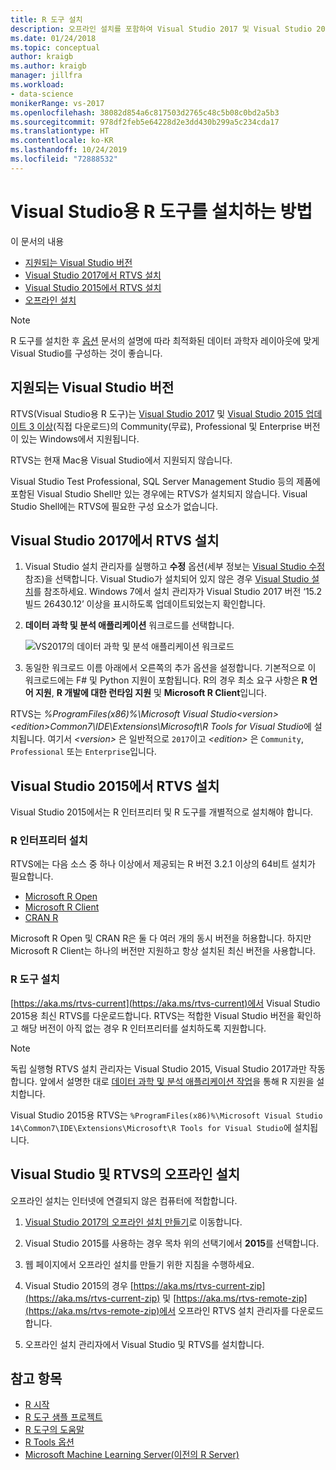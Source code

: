```yaml
---
title: R 도구 설치
description: 오프라인 설치를 포함하여 Visual Studio 2017 및 Visual Studio 2015에서 R 도구를 설치하는 방법입니다.
ms.date: 01/24/2018
ms.topic: conceptual
author: kraigb
ms.author: kraigb
manager: jillfra
ms.workload:
- data-science
monikerRange: vs-2017
ms.openlocfilehash: 38082d854a6c817503d2765c48c5b08c0bd2a5b3
ms.sourcegitcommit: 978df2feb5e64228d2e3dd430b299a5c234cda17
ms.translationtype: HT
ms.contentlocale: ko-KR
ms.lasthandoff: 10/24/2019
ms.locfileid: "72888532"
---
```

# <a name="how-to-install-r-tools-for-visual-studio"></a>Visual Studio용 R 도구를 설치하는 방법

이 문서의 내용

- [지원되는 Visual Studio 버전](#supported-versions-of-visual-studio)
- [Visual Studio 2017에서 RTVS 설치](#install-rtvs-in-visual-studio-2017)
- [Visual Studio 2015에서 RTVS 설치](#install-rtvs-in-visual-studio-2015)
- [오프라인 설치](#offline-installation-of-visual-studio-and-rtvs)

> [!Note]
> R 도구를 설치한 후 [옵션](options-for-r-tools-in-visual-studio.md) 문서의 설명에 따라 최적화된 데이터 과학자 레이아웃에 맞게 Visual Studio를 구성하는 것이 좋습니다.

## <a name="supported-versions-of-visual-studio"></a>지원되는 Visual Studio 버전

RTVS(Visual Studio용 R 도구)는 [Visual Studio 2017](https://visualstudio.microsoft.com/vs/older-downloads/?utm_medium=microsoft&utm_source=docs.microsoft.com&utm_campaign=vs+2017+download) 및 [Visual Studio 2015 업데이트 3 이상](http://htmlpreview.github.io/?https://github.com/lixzhang/R-MRO-MRS/blob/master/Introduction_to_MRO_and_MRS.html)(직접 다운로드)의 Community(무료), Professional 및 Enterprise 버전이 있는 Windows에서 지원됩니다.

RTVS는 현재 Mac용 Visual Studio에서 지원되지 않습니다.

Visual Studio Test Professional, SQL Server Management Studio 등의 제품에 포함된 Visual Studio Shell만 있는 경우에는 RTVS가 설치되지 않습니다. Visual Studio Shell에는 RTVS에 필요한 구성 요소가 없습니다.

## <a name="install-rtvs-in-visual-studio-2017"></a>Visual Studio 2017에서 RTVS 설치

1. Visual Studio 설치 관리자를 실행하고 **수정** 옵션(세부 정보는 [Visual Studio 수정](../install/modify-visual-studio.md) 참조)을 선택합니다. Visual Studio가 설치되어 있지 않은 경우 [ Visual Studio 설치](../install/install-visual-studio.md)를 참조하세요. Windows 7에서 설치 관리자가 Visual Studio 2017 버전 ‘15.2 빌드 26430.12’ 이상을 표시하도록 업데이트되었는지 확인합니다. 

1. **데이터 과학 및 분석 애플리케이션** 워크로드를 선택합니다.

    ![VS2017의 데이터 과학 및 분석 애플리케이션 워크로드](media/installation-data-science-workload.png)

1. 동일한 워크로드 이름 아래에서 오른쪽의 추가 옵션을 설정합니다. 기본적으로 이 워크로드에는 F# 및 Python 지원이 포함됩니다. R의 경우 최소 요구 사항은 **R 언어 지원**, **R 개발에 대한 런타임 지원** 및 **Microsoft R Client**입니다.

RTVS는 *%ProgramFiles(x86)%\Microsoft Visual Studio\<version>\<edition>Common7\IDE\Extensions\Microsoft\R Tools for Visual Studio*에 설치됩니다. 여기서 *\<version>* 은 일반적으로 `2017`이고 *\<edition>* 은 `Community`, `Professional` 또는 `Enterprise`입니다.

## <a name="install-rtvs-in-visual-studio-2015"></a>Visual Studio 2015에서 RTVS 설치

Visual Studio 2015에서는 R 인터프리터 및 R 도구를 개별적으로 설치해야 합니다.

### <a name="install-an-r-interpreter"></a>R 인터프리터 설치

RTVS에는 다음 소스 중 하나 이상에서 제공되는 R 버전 3.2.1 이상의 64비트 설치가 필요합니다.

- [Microsoft R Open](https://mran.microsoft.com/download/)
- [Microsoft R Client](/machine-learning-server/r-client/what-is-microsoft-r-client)
- [CRAN R](https://cran.r-project.org/bin/windows/base/)

Microsoft R Open 및 CRAN R은 둘 다 여러 개의 동시 버전을 허용합니다. 하지만 Microsoft R Client는 하나의 버전만 지원하고 항상 설치된 최신 버전을 사용합니다.

### <a name="install-the-r-tools"></a>R 도구 설치

[https://aka.ms/rtvs-current](https://aka.ms/rtvs-current)에서 Visual Studio 2015용 최신 RTVS를 다운로드합니다. RTVS는 적합한 Visual Studio 버전을 확인하고 해당 버전이 아직 없는 경우 R 인터프리터를 설치하도록 지원합니다.

> [!Note]
> 독립 실행형 RTVS 설치 관리자는 Visual Studio 2015, Visual Studio 2017과만 작동합니다. 앞에서 설명한 대로 [데이터 과학 및 분석 애플리케이션 작업](#install-rtvs-in-visual-studio-2017)을 통해 R 지원을 설치합니다.

Visual Studio 2015용 RTVS는 `%ProgramFiles(x86)%\Microsoft Visual Studio 14\Common7\IDE\Extensions\Microsoft\R Tools for Visual Studio`에 설치됩니다.

## <a name="offline-installation-of-visual-studio-and-rtvs"></a>Visual Studio 및 RTVS의 오프라인 설치

오프라인 설치는 인터넷에 연결되지 않은 컴퓨터에 적합합니다.

1. [Visual Studio 2017의 오프라인 설치 만들기](../install/create-an-offline-installation-of-visual-studio.md)로 이동합니다.

1. Visual Studio 2015를 사용하는 경우 목차 위의 선택기에서 **2015**를 선택합니다.

1. 웹 페이지에서 오프라인 설치를 만들기 위한 지침을 수행하세요.

1. Visual Studio 2015의 경우 [https://aka.ms/rtvs-current-zip](https://aka.ms/rtvs-current-zip) 및 [https://aka.ms/rtvs-remote-zip](https://aka.ms/rtvs-remote-zip)에서 오프라인 RTVS 설치 관리자를 다운로드합니다.

1. 오프라인 설치 관리자에서 Visual Studio 및 RTVS를 설치합니다.

## <a name="see-also"></a>참고 항목

- [R 시작](getting-started-with-r.md)
- [R 도구 샘플 프로젝트](getting-started-samples.md)
- [R 도구의 도움말](getting-started-help.md)
- [R Tools 옵션](options-for-r-tools-in-visual-studio.md)
- [Microsoft Machine Learning Server(이전의 R Server)](/machine-learning-server/)